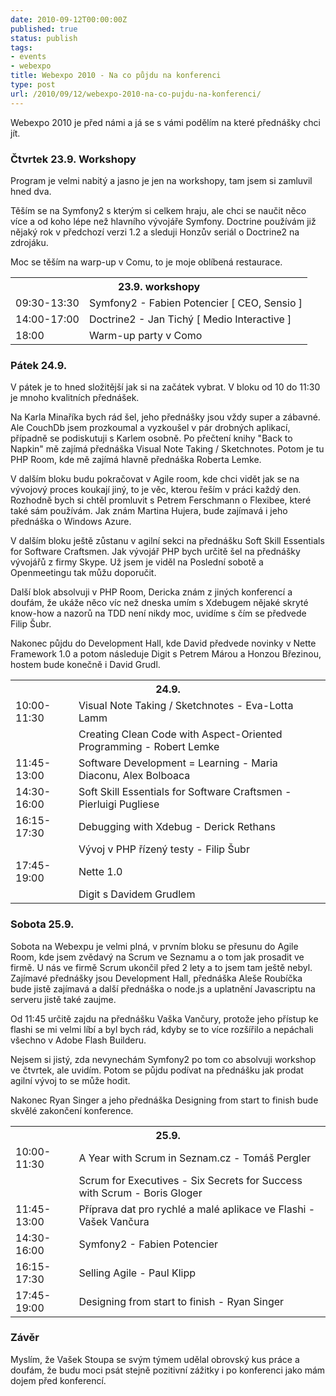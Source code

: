 ```yaml
---
date: 2010-09-12T00:00:00Z
published: true
status: publish
tags:
- events
- webexpo
title: Webexpo 2010 - Na co půjdu na konferenci
type: post
url: /2010/09/12/webexpo-2010-na-co-pujdu-na-konferenci/
---
```


Webexpo 2010 je před námi a já se s vámi podělím na které přednášky chci jít.
<h3>Čtvrtek 23.9. Workshopy</h3>
Program je velmi nabitý a jasno je jen na workshopy, tam jsem si zamluvil hned dva.

Těším se na Symfony2 s kterým si celkem hraju, ale chci se naučit něco více a od koho lépe než hlavního vývojáře Symfony. Doctrine používám již nějaký rok v předchozí verzi 1.2 a sleduji Honzův seriál o Doctrine2 na zdrojáku.

Moc se těším na warp-up v Comu, to je moje oblíbená restaurace.
<table>
<tbody>
<tr>
<th colspan="2">23.9. workshopy</th>
</tr>
<tr>
<td>09:30-13:30</td>
<td>Symfony2 - Fabien Potencier [ CEO, Sensio ]</td>
</tr>
<tr>
<td>14:00-17:00</td>
<td>Doctrine2 - Jan Tichý [ Medio Interactive ]</td>
</tr>
<tr>
<td>18:00</td>
<td>Warm-up party v Como</td>
</tr>
</tbody>
</table>
<h3>Pátek 24.9.</h3>
V pátek je to hned složitější jak si na začátek vybrat. V bloku od 10 do 11:30 je mnoho kvalitních přednášek.

Na Karla Minaříka bych rád šel, jeho přednášky jsou vždy super a zábavné. Ale CouchDb jsem prozkoumal a vyzkoušel v pár drobných aplikací, případně se podiskutuji s Karlem osobně. Po přečtení knihy "Back to Napkin" mě zajímá přednáška Visual Note Taking / Sketchnotes. Potom je tu PHP Room, kde mě zajímá hlavně přednáška Roberta Lemke.

V dalším bloku budu pokračovat v Agile room, kde chci vidět jak se na vývojový proces koukají jiný, to je věc, kterou řeším v práci každý den. Rozhodně bych si chtěl promluvit s Petrem Ferschmann o Flexibee, které také sám používám. Jak znám Martina Hujera, bude zajímavá i jeho přednáška o Windows Azure.

V dalším bloku ještě zůstanu v agilní sekci na přednášku Soft Skill Essentials for Software Craftsmen. Jak vývojář PHP bych určitě šel na přednášky vývojářů z firmy Skype. Už jsem je viděl na Poslední sobotě a Openmeetingu tak můžu doporučit.

Další blok absolvuji v PHP Room, Dericka znám z jiných konferencí a doufám, že ukáže něco víc než dneska umím s Xdebugem nějaké skryté know-how a nazorů na TDD není nikdy moc, uvidíme s čím se předvede Filip Šubr.

Nakonec půjdu do Development Hall, kde David předvede novinky v Nette Framework 1.0 a potom následuje Digit s Petrem Márou a Honzou Březinou, hostem bude konečně i David Grudl.
<table>
<tbody>
<tr>
<th colspan="2">24.9.</th>
</tr>
<tr>
<td>10:00-11:30</td>
<td>Visual Note Taking / Sketchnotes - Eva-Lotta Lamm</td>
</tr>
<tr>
<td></td>
<td>Creating Clean Code with Aspect-Oriented Programming - Robert Lemke</td>
</tr>
<tr>
<td>11:45-13:00</td>
<td>Software Development = Learning - Maria Diaconu, Alex Bolboaca</td>
</tr>
<tr>
<td>14:30-16:00</td>
<td>Soft Skill Essentials for Software Craftsmen - Pierluigi Pugliese</td>
</tr>
<tr>
<td>16:15-17:30</td>
<td>Debugging with Xdebug - Derick Rethans</td>
</tr>
<tr>
<td></td>
<td>Vývoj v PHP řízený testy - Filip Šubr</td>
</tr>
<tr>
<td>17:45-19:00</td>
<td>Nette 1.0</td>
</tr>
<tr>
<td></td>
<td>Digit s Davidem Grudlem</td>
</tr>
</tbody>
</table>
<h3>Sobota 25.9.</h3>
Sobota na Webexpu je velmi plná, v prvním bloku se přesunu do Agile Room, kde jsem zvědavý na Scrum ve Seznamu a o tom jak prosadit ve firmě. U nás ve firmě Scrum ukončil před 2 lety a to jsem tam ještě nebyl. Zajímavé přednášky jsou Development Hall, přednáška Aleše Roubíčka bude jistě zajímavá a další přednáška o node.js a uplatnění Javascriptu na serveru jistě také zaujme.

Od 11:45 určitě zajdu na přednášku Vaška Vančury, protože jeho přístup ke flashi se mi velmi líbí a byl bych rád, kdyby se to více rozšířilo a nepáchali všechno v Adobe Flash Builderu.

Nejsem si jistý, zda nevynechám Symfony2 po tom co absolvuji workshop ve čtvrtek, ale uvidím. Potom se půjdu podívat na přednášku jak prodat agilní vývoj to se může hodit.

Nakonec Ryan Singer a jeho přednáška Designing from start to finish bude skvělé zakončení konference.
<table>
<tbody>
<tr>
<th colspan="2">25.9.</th>
</tr>
<tr>
<td>10:00-11:30</td>
<td>A Year with Scrum in Seznam.cz - Tomáš Pergler</td>
</tr>
<tr>
<td></td>
<td>Scrum for Executives - Six Secrets for Success with Scrum - Boris Gloger</td>
</tr>
<tr>
<td>11:45-13:00</td>
<td>Příprava dat pro rychlé a malé aplikace ve Flashi - Vašek Vančura</td>
</tr>
<tr>
<td>14:30-16:00</td>
<td>Symfony2 - Fabien Potencier</td>
</tr>
<tr>
<td>16:15-17:30</td>
<td>Selling Agile - Paul Klipp</td>
</tr>
<tr>
<td>17:45-19:00</td>
<td>Designing from start to finish - Ryan Singer</td>
</tr>
</tbody>
</table>
<h3>Závěr</h3>
Myslím, že Vašek Stoupa se svým týmem udělal obrovský kus práce a doufám, že budu moci psát stejně pozitivní zážitky i po konferenci jako mám dojem před konferencí.
